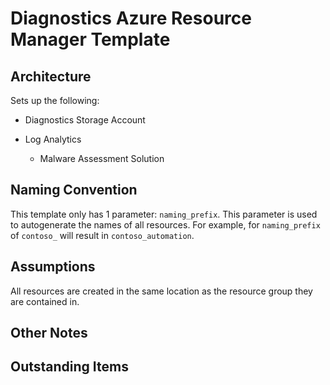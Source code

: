 # Diagnostics Azure Resource Manager Template

## Architecture
Sets up the following:
* Diagnostics Storage Account

* Log Analytics
  * Malware Assessment Solution

## Naming Convention
This template only has 1 parameter: `naming_prefix`. This parameter is used to autogenerate the names of all resources. For example, for `naming_prefix` of `contoso_` will result in `contoso_automation`.

## Assumptions
All resources are created in the same location as the resource group they are contained in.

## Other Notes

## Outstanding Items
